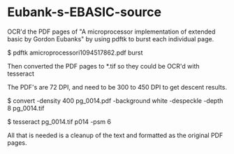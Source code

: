 # Eubank-s-EBASIC-source

OCR'd the PDF pages of "A microprocessor implementation of extended basic by Gordon Eubanks"
by using pdftk to burst each individual page.

$ pdftk amicroprocessori1094517862.pdf burst

Then converted the PDF pages to *.tif so they could be OCR'd with tesseract

The PDF's are 72 DPI, and need to be 300 to 450 DPI to get descent results.

$ convert -density 400 pg_0014.pdf -background white -despeckle -depth 8 pg_0014.tif

$ tesseract pg_0014.tif p014 -psm 6

All that is needed is a cleanup of the text and formatted as the original PDF pages.


